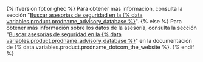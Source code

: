 {% ifversion fpt or ghec %}
Para obtener más información, consulta la sección "[Buscar asesorías de seguridad en la {% data variables.product.prodname_advisory_database %}](/code-security/supply-chain-security/browsing-security-vulnerabilities-in-the-github-advisory-database)".
{% else %}
Para obtener más información sobre los datos de la asesoría, consulta la sección "[Buscar asesorías de seguridad en la {% data variables.product.prodname_advisory_database %}](/free-pro-team@latest/code-security/supply-chain-security/browsing-security-vulnerabilities-in-the-github-advisory-database)" en la documentación de {% data variables.product.prodname_dotcom_the_website %}.
{% endif %}
